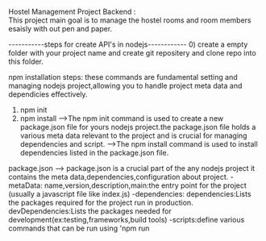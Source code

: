 Hostel Management Project Backend :  
This project main goal is to manage the hostel rooms and room members esaisly with out pen and paper.

-----------steps for create API's in nodejs------------
0) create a empty folder with your project name and create git repositery and clone repo into this folder.

npm installation steps: these commands are fundamental setting and managing nodejs project,allowing you to handle project meta data and dependicies effectively.

1) npm init
2) npm install
-->The npm init command is used to create a new package.json file for yours nodejs project.the package.json file holds a various meta data relevant to the project and is crucial for managing dependencies and script. 
-->The npm install command is used to install dependencies listed in the package.json file.

package.json --> package.json is a crucial part of the any nodejs project it contains the meta data,dependencies,configuration about project.
    -metaData: name,version,description,main:the entry point for the project (usually a javascript file like index.js) 
    -dependencies: 
            dependencies:Lists the packages required for the project run in production.
            devDependencies:Lists the packages needed for development(ex:testing,frameworks,build tools)
    -scripts:define various commands that can be run using 'npm run <script name>' scripts include : start,test,build
    -repositeryInformation
package-lock.json --> <The package-lock.json file is automatically generated by npm and is intended to provide a detailed description of the exact dependency tree that was installed. It ensures that the project can be reinstalled in a consistent state.>    
-- what is node_modules
    <the node_modules directory is an essential part of any nodejs project,serving as the storage for all project dependencies. it is automatically managed by package managers like npm and yarn,allowing you to eaisly add,remove,update,delete dependencies without manual intervantion.
    -- It serves as the location where all the dependencies (libraries and packages) required by your project are installed
    --When you require or import a package in your code, Node.js looks for the package in the node_modules directory. It uses a module resolution algorithm to locate the correct package.>

----> HOW TO CONNECT NODEJS WITH MONGO DATABASES <--------  

    -->first install mongoose (npm install mongoose).
    -->create (db folder ) and in the folder create one file.
    -->import mongoose from 'mongoose'
    -->error handling using try and catch.one function is available connect
    ex: mongoose.connect('local mongo url with collection name');
    any error occur it will catch error handling.
    ex: import mongooose from 'mongoose';
        const dbConnectedToMongo = ()=>{
            try{
                mongoose.connect("url");
                console.log("node is connected to mongo")
            }catch(error){
                console.log(error);
                console.log("node is not connected to mongo")
            }
        } 
-->how to create database model for hostel management  
    **registration for hostel owners model
    register hostel owners using name,phoneNumber,password.use this consteaints create database model.
    ex:import mongoose from 'mongoose'
       const hostelOwnersSchema = new mongoose.Schema({
        name : {type:String,required:true},
        phoneNumber : {type:Number,required:true},
        password : {type : String,required:true}
       })      
    export const hostelOwner = mongoose.model('hostelOwners',hostelOwnerSchema);
    ** <while creating registration data please secure the password using "bcrypt">
    -->How to bcrypt the password...
    > install bcrypt using command npm install bcrypt.
    > import bcrypt from 'bcrypt'
    > const hashedPassword = await bcrypt.hash(password,10); this mean plaintext password is being hashed using bcrypt package with a salt rounds value of 10.

    ** how to create token while login hostel Owner
    > using jsonwebtoken 
    - uses of jwt 
     * Authentication : stateless Authentication :  JWTs are often used to implement stateless authentication. Once a user is authenticated, a JWT token is generated and sent to the client. The client then includes this token in the Authorization header of subsequent requests. The server can then verify the token to authenticate the user without needing to maintain session state.
     * Single Sign-On (SSO): JWT tokens are used in SSO solutions to provide seamless access to multiple applications without requiring the user to log in separately to each one.
    * Authorization : After successful authentication, a JWT can be used to authorize access to different parts of an application. The token can contain claims about the user's roles or permissions, which the server can check to decide if the user has access to a particular resource.
    ** token creation using jwt
    const token = jwt.sign(payload,token_secret,token_expiry);
    

